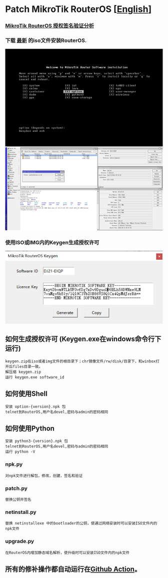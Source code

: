 # Patch MikroTik RouterOS [[English](README.md)]

###  [MikroTik RouterOS 授权签名验证分析](https://blog.csdn.net/chivalrys/article/details/139770711) 

### 下载 [最新](https://github.com/elseif/MikroTikPatch/releases/latest) 的iso文件安装RouterOS.

![](install.png)
![](routeros.png)

### 使用ISO或IMG内的Keygen生成授权许可
![](keygen.png)

## 如何生成授权许可 (Keygen.exe在windows命令行下运行)
    keygen.zip在iso或者img文件的根目录下；chr镜像文件/rw/disk/目录下，和winbox打开后files目录一致。
    解压缩 keygen.zip
    运行 keygen.exe software_id
## 如何使用Shell
    安装 option-{version}.npk 包
    telnet到RouterOS,用户名devel,密码与admin的密码相同
## 如何使用Python
    安装 python3-{version}.npk 包
    telnet到RouterOS,用户名devel,密码与admin的密码相同
    运行 python -V
### npk.py
    对npk文件进行解包，修改，创建，签名和验证
### patch.py
    替换公钥并签名
### netinstall.py
    替换 netinstallexe 中的bootloader的公钥，使通过网络安装时可以安装ISO文件内的npk文件
### upgrade.py
    在RouterOS内增加静态域名解析，使升级时可以安装ISO文件内的npk文件
## 所有的修补操作都自动运行在[Github Action](https://github.com/elseif/MikroTikPatch/blob/main/.github/workflows/mikrotik_patch.yml)。





